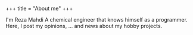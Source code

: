 +++
title = "About me"
+++

I'm Reza Mahdi A chemical engineer that knows himself as a programmer.
Here, I post my opinions, ... and news about my hobby projects.


